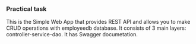 ### Practical task

This is the Simple Web App that provides REST API and allows you to make CRUD operations with employeedb database.
It consists of 3 main layers: controller-service-dao.
It has Swagger documetation.
